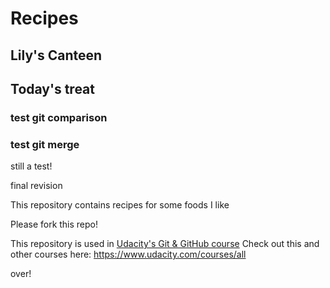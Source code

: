 # Recipes

## Lily's Canteen

## Today's treat

### test git comparison
### test git merge

still a test!

final revision

This repository contains recipes for some foods I like

Please fork this repo!

This repository is used in [Udacity's Git & GitHub course](https://www.udacity.com/course/how-to-use-git-and-github--ud775)
Check out this and other courses here: https://www.udacity.com/courses/all

over!
